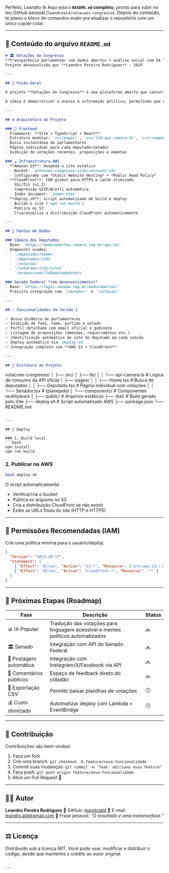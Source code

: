Perfeito, Leandro ⚙️
Aqui está o **`README.md` completo**, pronto para subir no teu GitHub pessoal (`leandroald/votacoes-congresso`).
Depois do conteúdo, te passo o bloco de comandos exato pra atualizar o repositório com um único copiar-colar.

---

## 🧾 **Conteúdo do arquivo `README.md`**

```markdown
# 🏛️ Votações do Congresso  
**Transparência parlamentar com dados abertos + análise social com IA livre**  
Projeto desenvolvido por **Leandro Pereira Rodrigues** · 2025  

---

## 📖 Visão Geral

O projeto **Votações do Congresso** é uma plataforma aberta que consulta em tempo real os dados oficiais da Câmara dos Deputados e do Senado Federal (APIs públicas) para exibir de forma simples e direta **como cada parlamentar vota**.  

A ideia é democratizar o acesso à informação política, permitindo que qualquer cidadão visualize, compare e **entenda o impacto das votações legislativas** — tudo com uma camada de **análise automatizada por IA livre**, que traduz o jargão legislativo para linguagem popular, pronta para compartilhamento nas redes sociais (Instagram, X, Facebook).

---

## ⚙️ Arquitetura do Projeto

### 🧱 Frontend
- Framework: **Vite + TypeScript + React**
- Estrutura modular: `src/pages/`, `src/lib/api-camara.ts`, `src/components/`
- Busca instantânea de parlamentares
- Página individual para cada deputado/senador
- Exibição de votações recentes, proposições e ementas

### ☁️ Infraestrutura AWS
- **Amazon S3**: Hospeda o site estático  
  - Bucket: `votacoes-congresso-site-<account-id>`  
  - Configurado com *Static Website Hosting* + *Public Read Policy*
- **CloudFront**: CDN global para HTTPS e cache otimizado  
  - SSL/TLS (v1.2)
  - Compressão GZIP/Brotli automática
  - Index document: `index.html`
- **deploy.sh**: script automatizado de build e deploy  
  - Builda o site (`npm run build`)  
  - Publica no S3  
  - Cria/atualiza a distribuição CloudFront automaticamente  

---

## 🧠 Fontes de Dados

### Câmara dos Deputados
- Base: `https://dadosabertos.camara.leg.br/api/v2/`
- Endpoints usados:
  - `/deputados?nome=`
  - `/deputados/{id}`
  - `/votacoes`
  - `/votacoes/{id}/votos`
  - `/proposicoes?idDeputadoAutor=`

### Senado Federal *(em desenvolvimento)*
- Base: `https://legis.senado.leg.br/dadosabertos/`
- Prevista integração com `/senador/` e `/votacao/`

---

## 💡 Funcionalidades da Versão 1

✅ Busca dinâmica de parlamentares  
✅ Exibição de foto, nome, partido e estado  
✅ Perfil detalhado com email oficial e gabinete  
✅ Listagem de proposições (emendas, requerimentos etc.)  
✅ Identificação automática do voto do deputado em cada sessão  
✅ Deploy automático via `deploy.sh`  
✅ Integração completa com **AWS S3 + CloudFront**

---

## 🧩 Estrutura do Projeto

```

votacoes-congresso/
│
├── src/
│   ├── lib/
│   │   └── api-camara.ts        # Lógica de consumo da API oficial
│   ├── pages/
│   │   ├── Home.tsx             # Busca de deputados
│   │   ├── Deputado.tsx         # Página individual com votações
│   │   └── Senador.tsx          # (planejado)
│   └── components/              # Componentes reutilizáveis
│
├── public/                      # Arquivos estáticos
├── dist/                        # Build gerado pelo Vite
├── deploy.sh                    # Script automatizado AWS
├── package.json
└── README.md

````

---

## 🚀 Deploy

### 1. Build local
```bash
npm install
npm run build
````

### 2. Publicar na AWS

```bash
bash deploy.sh
```

O script automaticamente:

* Verifica/cria o bucket
* Publica os arquivos no S3
* Cria a distribuição CloudFront se não existir
* Exibe as URLs finais do site (HTTP e HTTPS)

---

## 🔐 Permissões Recomendadas (IAM)

Crie uma política mínima para o usuário/deploy:

```json
{
  "Version": "2012-10-17",
  "Statement": [
    { "Effect": "Allow", "Action": "s3:*", "Resource": ["arn:aws:s3:::votacoes-congresso-site-*", "arn:aws:s3:::votacoes-congresso-site-*/*"] },
    { "Effect": "Allow", "Action": "cloudfront:*", "Resource": "*" }
  ]
}
```

---

## 🧠 Próximas Etapas (Roadmap)

| Fase                    | Descrição                                                                      | Status |
| ----------------------- | ------------------------------------------------------------------------------ | ------ |
| 📊 IA Popular           | Tradução das votações para linguagem acessível e memes políticos automatizados | 🔜     |
| 🏛️ Senado              | Integração com API do Senado Federal                                           | 🔜     |
| 📱 Postagem automática  | Integração com Instagram/X/Facebook via API                                    | 🔜     |
| 💬 Comentários públicos | Espaço de feedback direto do cidadão                                           | 🔜     |
| 🧾 Exportação CSV       | Permitir baixar planilhas de votações                                          | 🕓     |
| 💰 Custo otimizado      | Automatizar deploy com Lambda + EventBridge                                    | 🕓     |

---

## 🤝 Contribuição

Contribuições são bem-vindas!

1. Faça um fork
2. Crie uma branch: `git checkout -b feature/nova-funcionalidade`
3. Commit suas mudanças: `git commit -m "feat: adiciona nova feature"`
4. Faça push: `git push origin feature/nova-funcionalidade`
5. Abra um Pull Request 🎉

---

## 🧑‍💻 Autor

**Leandro Pereira Rodrigues**
🔹 GitHub: [leandroald](https://github.com/leandroald)
🔹 E-mail: [leandro.ald@gmail.com](mailto:leandro.ald@gmail.com)
🔹 Frase pessoal: *“O resultado é uma metamorfose.”*

---

## ⚖️ Licença

Distribuído sob a licença MIT.
Você pode usar, modificar e distribuir o código, desde que mantenha o crédito ao autor original.

````

---

